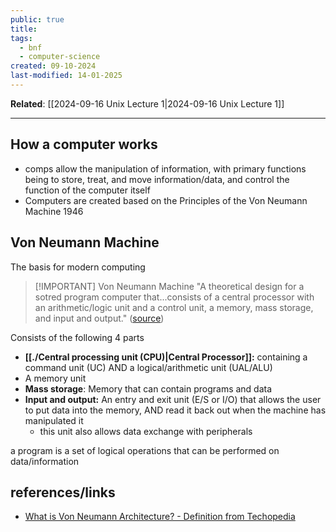 ```yaml
---
public: true
title: 
tags:
  - bnf
  - computer-science
created: 09-10-2024
last-modified: 14-01-2025
---
```

**Related**: [[2024-09-16 Unix Lecture 1|2024-09-16 Unix Lecture 1]]

---

## How a computer works
* comps allow the manipulation of information, with primary functions being to store, treat, and move information/data, and control the function of the computer itself
* Computers are created based on the Principles of the Von Neumann Machine 1946

## Von Neumann Machine
The basis for modern computing

> [!IMPORTANT] Von Neumann Machine
> "A theoretical design for a sotred program computer that...consists of a central processor with an arithmetic/logic unit and a control unit, a memory, mass storage, and input and output." ([source](https://www.techopedia.com/definition/32480/von-neumann-architecture#:~:text=A%20von%20Neumann%20architecture%20machine%2C%20designed%20by%20physicist,as%20the%20basis%20for%20almost%20all%20modern%20computers.))

Consists of the following 4 parts
* **[[./Central processing unit (CPU)|Central Processor]]:** containing a command unit (UC) AND a logical/arithmetic unit (UAL/ALU)
* A memory unit
* **Mass storage**: Memory that can contain programs and data
* **Input and output:** An entry and exit unit (E/S or I/O) that allows the user to put data into the memory, AND read it back out when the machine has manipulated it
	* this unit also allows data exchange with peripherals

a program is a set of logical operations that can be performed on data/information

## references/links
* [What is Von Neumann Architecture? - Definition from Techopedia](https://www.techopedia.com/definition/32480/von-neumann-architecture#:~:text=A%20von%20Neumann%20architecture%20machine%2C%20designed%20by%20physicist,as%20the%20basis%20for%20almost%20all%20modern%20computers.)
